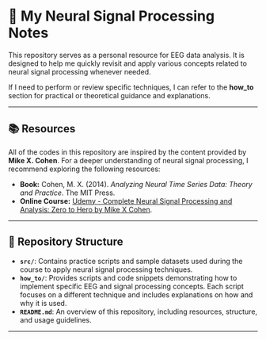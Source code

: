 # 📓 My Neural Signal Processing Notes

This repository serves as a personal resource for EEG data analysis. It is designed to help me quickly revisit and apply various concepts related to neural signal processing whenever needed. 

If I need to perform or review specific techniques, I can refer to the **how_to** section for practical or theoretical guidance and explanations.

---

## 📚 Resources
All of the codes in this repository are inspired by the content provided by **Mike X. Cohen**. For a deeper understanding of neural signal processing, I recommend exploring the following resources:

- **Book:** Cohen, M. X. (2014). *Analyzing Neural Time Series Data: Theory and Practice*. The MIT Press.
- **Online Course:** [Udemy - Complete Neural Signal Processing and Analysis: Zero to Hero by Mike X Cohen](https://www.udemy.com/).

---

## 📂 Repository Structure
- **`src/`**: Contains practice scripts and sample datasets used during the course to apply neural signal processing techniques.
- **`how_to/`**: Provides scripts and code snippets demonstrating how to implement specific EEG and signal processing concepts. Each script focuses on a different technique and includes explanations on how and why it is used.
- **`README.md`**: An overview of this repository, including resources, structure, and usage guidelines.

---
